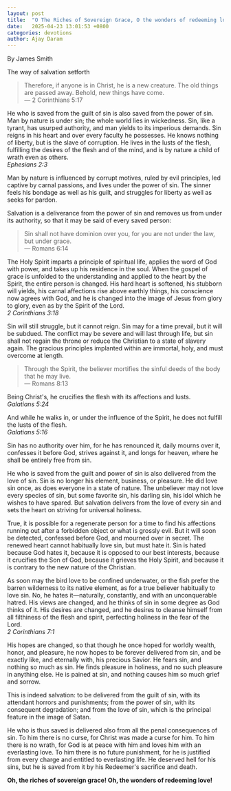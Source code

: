 ```yaml
---
layout: post
title:  "O The Riches of Sovereign Grace, O the wonders of redeeming love"
date:   2025-04-23 13:01:53 +0800
categories: devotions
author: Ajay Daram
---
```

By 
James Smith 

The way of salvation setforth 

> Therefore, if anyone is in Christ, he is a new creature. The old things are passed away. Behold, new things have come.  
> — 2 Corinthians 5:17

He who is saved from the guilt of sin is also saved from the power of sin. Man by nature is under sin; the whole world lies in wickedness. Sin, like a tyrant, has usurped authority, and man yields to its imperious demands. Sin reigns in his heart and over every faculty he possesses. He knows nothing of liberty, but is the slave of corruption. He lives in the lusts of the flesh, fulfilling the desires of the flesh and of the mind, and is by nature a child of wrath even as others.  
_Ephesians 2:3_

Man by nature is influenced by corrupt motives, ruled by evil principles, led captive by carnal passions, and lives under the power of sin. The sinner feels his bondage as well as his guilt, and struggles for liberty as well as seeks for pardon.

Salvation is a deliverance from the power of sin and removes us from under its authority, so that it may be said of every saved person:

> Sin shall not have dominion over you, for you are not under the law, but under grace.  
> — Romans 6:14

The Holy Spirit imparts a principle of spiritual life, applies the word of God with power, and takes up his residence in the soul. When the gospel of grace is unfolded to the understanding and applied to the heart by the Spirit, the entire person is changed. His hard heart is softened, his stubborn will yields, his carnal affections rise above earthly things, his conscience now agrees with God, and he is changed into the image of Jesus from glory to glory, even as by the Spirit of the Lord.  
_2 Corinthians 3:18_

Sin will still struggle, but it cannot reign. Sin may for a time prevail, but it will be subdued. The conflict may be severe and will last through life, but sin shall not regain the throne or reduce the Christian to a state of slavery again. The gracious principles implanted within are immortal, holy, and must overcome at length.

> Through the Spirit, the believer mortifies the sinful deeds of the body that he may live.  
> — Romans 8:13

Being Christ's, he crucifies the flesh with its affections and lusts.  
_Galatians 5:24_

And while he walks in, or under the influence of the Spirit, he does not fulfill the lusts of the flesh.  
_Galatians 5:16_

Sin has no authority over him, for he has renounced it, daily mourns over it, confesses it before God, strives against it, and longs for heaven, where he shall be entirely free from sin.

He who is saved from the guilt and power of sin is also delivered from the love of sin. Sin is no longer his element, business, or pleasure. He did love sin once, as does everyone in a state of nature. The unbeliever may not love every species of sin, but some favorite sin, his darling sin, his idol which he wishes to have spared. But salvation delivers from the love of every sin and sets the heart on striving for universal holiness.

True, it is possible for a regenerate person for a time to find his affections running out after a forbidden object or what is grossly evil. But it will soon be detected, confessed before God, and mourned over in secret. The renewed heart cannot habitually love sin, but must hate it. Sin is hated because God hates it, because it is opposed to our best interests, because it crucifies the Son of God, because it grieves the Holy Spirit, and because it is contrary to the new nature of the Christian.

As soon may the bird love to be confined underwater, or the fish prefer the barren wilderness to its native element, as for a true believer habitually to love sin. No, he hates it—naturally, constantly, and with an unconquerable hatred. His views are changed, and he thinks of sin in some degree as God thinks of it. His desires are changed, and he desires to cleanse himself from all filthiness of the flesh and spirit, perfecting holiness in the fear of the Lord.  
_2 Corinthians 7:1_

His hopes are changed, so that though he once hoped for worldly wealth, honor, and pleasure, he now hopes to be forever delivered from sin, and be exactly like, and eternally with, his precious Savior. He fears sin, and nothing so much as sin. He finds pleasure in holiness, and no such pleasure in anything else. He is pained at sin, and nothing causes him so much grief and sorrow.

This is indeed salvation: to be delivered from the guilt of sin, with its attendant horrors and punishments; from the power of sin, with its consequent degradation; and from the love of sin, which is the principal feature in the image of Satan.

He who is thus saved is delivered also from all the penal consequences of sin. To him there is no curse, for Christ was made a curse for him. To him there is no wrath, for God is at peace with him and loves him with an everlasting love. To him there is no future punishment, for he is justified from every charge and entitled to everlasting life. He deserved hell for his sins, but he is saved from it by his Redeemer's sacrifice and death.

**Oh, the riches of sovereign grace! Oh, the wonders of redeeming love!**